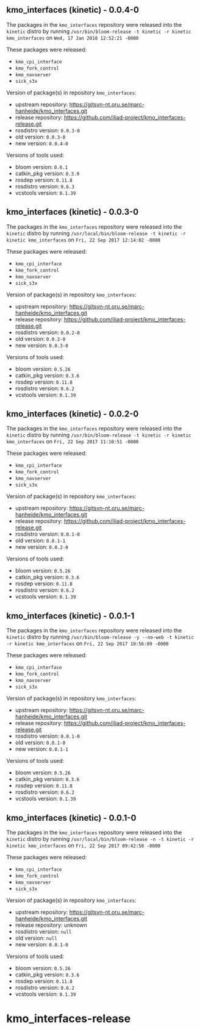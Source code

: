 ## kmo_interfaces (kinetic) - 0.0.4-0

The packages in the `kmo_interfaces` repository were released into the `kinetic` distro by running `/usr/bin/bloom-release -t kinetic -r kinetic kmo_interfaces` on `Wed, 17 Jan 2018 12:52:21 -0000`

These packages were released:
- `kmo_cpi_interface`
- `kmo_fork_control`
- `kmo_navserver`
- `sick_s3x`

Version of package(s) in repository `kmo_interfaces`:

- upstream repository: https://gitsvn-nt.oru.se/marc-hanheide/kmo_interfaces.git
- release repository: https://github.com/iliad-project/kmo_interfaces-release.git
- rosdistro version: `0.0.3-0`
- old version: `0.0.3-0`
- new version: `0.0.4-0`

Versions of tools used:

- bloom version: `0.6.1`
- catkin_pkg version: `0.3.9`
- rosdep version: `0.11.8`
- rosdistro version: `0.6.3`
- vcstools version: `0.1.39`


## kmo_interfaces (kinetic) - 0.0.3-0

The packages in the `kmo_interfaces` repository were released into the `kinetic` distro by running `/usr/local/bin/bloom-release -t kinetic -r kinetic kmo_interfaces` on `Fri, 22 Sep 2017 12:14:02 -0000`

These packages were released:
- `kmo_cpi_interface`
- `kmo_fork_control`
- `kmo_navserver`
- `sick_s3x`

Version of package(s) in repository `kmo_interfaces`:

- upstream repository: https://gitsvn-nt.oru.se/marc-hanheide/kmo_interfaces.git
- release repository: https://github.com/iliad-project/kmo_interfaces-release.git
- rosdistro version: `0.0.2-0`
- old version: `0.0.2-0`
- new version: `0.0.3-0`

Versions of tools used:

- bloom version: `0.5.26`
- catkin_pkg version: `0.3.6`
- rosdep version: `0.11.8`
- rosdistro version: `0.6.2`
- vcstools version: `0.1.39`


## kmo_interfaces (kinetic) - 0.0.2-0

The packages in the `kmo_interfaces` repository were released into the `kinetic` distro by running `/usr/bin/bloom-release -t kinetic -r kinetic kmo_interfaces` on `Fri, 22 Sep 2017 11:10:51 -0000`

These packages were released:
- `kmo_cpi_interface`
- `kmo_fork_control`
- `kmo_navserver`
- `sick_s3x`

Version of package(s) in repository `kmo_interfaces`:

- upstream repository: https://gitsvn-nt.oru.se/marc-hanheide/kmo_interfaces.git
- release repository: https://github.com/iliad-project/kmo_interfaces-release.git
- rosdistro version: `0.0.1-0`
- old version: `0.0.1-1`
- new version: `0.0.2-0`

Versions of tools used:

- bloom version: `0.5.26`
- catkin_pkg version: `0.3.6`
- rosdep version: `0.11.8`
- rosdistro version: `0.6.2`
- vcstools version: `0.1.39`


## kmo_interfaces (kinetic) - 0.0.1-1

The packages in the `kmo_interfaces` repository were released into the `kinetic` distro by running `/usr/bin/bloom-release -y --no-web -t kinetic -r kinetic kmo_interfaces` on `Fri, 22 Sep 2017 10:56:09 -0000`

These packages were released:
- `kmo_cpi_interface`
- `kmo_fork_control`
- `kmo_navserver`
- `sick_s3x`

Version of package(s) in repository `kmo_interfaces`:

- upstream repository: https://gitsvn-nt.oru.se/marc-hanheide/kmo_interfaces.git
- release repository: https://github.com/iliad-project/kmo_interfaces-release.git
- rosdistro version: `0.0.1-0`
- old version: `0.0.1-0`
- new version: `0.0.1-1`

Versions of tools used:

- bloom version: `0.5.26`
- catkin_pkg version: `0.3.6`
- rosdep version: `0.11.8`
- rosdistro version: `0.6.2`
- vcstools version: `0.1.39`


## kmo_interfaces (kinetic) - 0.0.1-0

The packages in the `kmo_interfaces` repository were released into the `kinetic` distro by running `/usr/local/bin/bloom-release -n -t kinetic -r kinetic kmo_interfaces` on `Fri, 22 Sep 2017 09:42:58 -0000`

These packages were released:
- `kmo_cpi_interface`
- `kmo_fork_control`
- `kmo_navserver`
- `sick_s3x`

Version of package(s) in repository `kmo_interfaces`:

- upstream repository: https://gitsvn-nt.oru.se/marc-hanheide/kmo_interfaces.git
- release repository: unknown
- rosdistro version: `null`
- old version: `null`
- new version: `0.0.1-0`

Versions of tools used:

- bloom version: `0.5.26`
- catkin_pkg version: `0.3.6`
- rosdep version: `0.11.8`
- rosdistro version: `0.6.2`
- vcstools version: `0.1.39`


# kmo_interfaces-release
